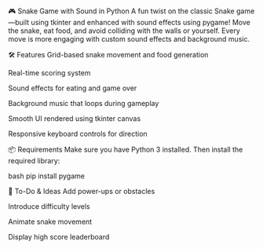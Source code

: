 🎮 Snake Game with Sound in Python
A fun twist on the classic Snake game—built using tkinter and enhanced with sound effects using pygame! Move the snake, eat food, and avoid colliding with the walls or yourself. Every move is more engaging with custom sound effects and background music.

🛠️ Features
Grid-based snake movement and food generation

Real-time scoring system

Sound effects for eating and game over

Background music that loops during gameplay

Smooth UI rendered using tkinter canvas

Responsive keyboard controls for direction

📦 Requirements
Make sure you have Python 3 installed. Then install the required library:


bash
pip install pygame

📌 To-Do & Ideas
Add power-ups or obstacles

Introduce difficulty levels

Animate snake movement

Display high score leaderboard

